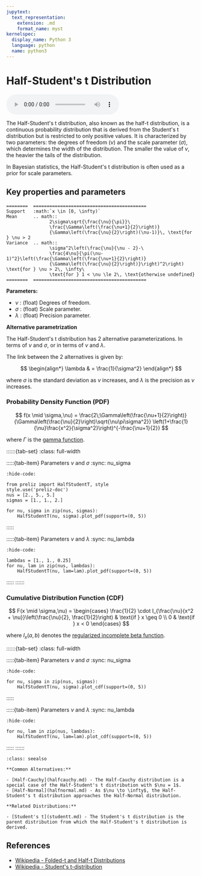 ```yaml
---
jupytext:
  text_representation:
    extension: .md
    format_name: myst
kernelspec:
  display_name: Python 3
  language: python
  name: python3
---
```

# Half-Student's t Distribution

<audio controls> <source src="../../_static/halfstudentt.mp3" type="audio/mpeg"> This browser cannot play the pronunciation audio file for this distribution. </audio>

The Half-Student's t distribution, also known as the half-t distribution, is a continuous probability distribution that is derived from the Student's t distribution but is restricted to only positive values. It is characterized by two parameters: the degrees of freedom ($\nu$) and the scale parameter ($\sigma$), which determines the width of the distribution. The smaller the value of $\nu$, the heavier the tails of the distribution.

In Bayesian statistics, the Half-Student's t distribution is often used as a prior for scale parameters.

## Key properties and parameters

```{eval-rst}
========  ==========================================
Support   :math:`x \in [0, \infty)`
Mean      .. math::
                2\sigma\sqrt{\frac{\nu}{\pi}}\
                \frac{\Gamma\left(\frac{\nu+1}{2}\right)}
                {\Gamma\left(\frac{\nu}{2}\right)(\nu-1)}\, \text{for } \nu > 2
Variance  .. math::
                \sigma^2\left(\frac{\nu}{\nu - 2}-\
                \frac{4\nu}{\pi(\nu-1)^2}\left(\frac{\Gamma\left(\frac{\nu+1}{2}\right)}
                {\Gamma\left(\frac{\nu}{2}\right)}\right)^2\right) \text{for } \nu > 2\, \infty\
                \text{for } 1 < \nu \le 2\, \text{otherwise undefined}
========  ==========================================
```

**Parameters:**

- $\nu$ : (float) Degrees of freedom.
- $\sigma$ : (float) Scale parameter.
- $\lambda$ : (float) Precision parameter.

**Alternative parametrization**

The Half-Student's t distribution has 2 alternative parameterizations. In terms of $\nu$ and $\sigma$, or in terms of $\nu$ and $\lambda$.

The link between the 2 alternatives is given by:

$$
\begin{align*}
\lambda & = \frac{1}{\sigma^2}
\end{align*}
$$

where $\sigma$ is the standard deviation as $\nu$ increases, and $\lambda$ is the precision as $\nu$ increases.

### Probability Density Function (PDF)

$$
f(x \mid \sigma,\nu) =
    \frac{2\;\Gamma\left(\frac{\nu+1}{2}\right)}
    {\Gamma\left(\frac{\nu}{2}\right)\sqrt{\nu\pi\sigma^2}}
    \left(1+\frac{1}{\nu}\frac{x^2}{\sigma^2}\right)^{-\frac{\nu+1}{2}}
$$

where $\Gamma$ is the [gamma function](https://en.wikipedia.org/wiki/Gamma_function).

::::::{tab-set}
:class: full-width

:::::{tab-item} Parameters $\nu$ and $\sigma$
:sync: nu_sigma
```{jupyter-execute}
:hide-code:

from preliz import HalfStudentT, style
style.use('preliz-doc')
nus = [2., 5., 5.]
sigmas = [1., 1., 2.]

for nu, sigma in zip(nus, sigmas):
    HalfStudentT(nu, sigma).plot_pdf(support=(0, 5))
```
:::::

:::::{tab-item} Parameters $\nu$ and $\lambda$
:sync: nu_lambda

```{jupyter-execute}
:hide-code:

lambdas = [1., 1., 0.25]
for nu, lam in zip(nus, lambdas):
    HalfStudentT(nu, lam=lam).plot_pdf(support=(0, 5))
```
:::::
::::::

### Cumulative Distribution Function (CDF)

$$
F(x \mid \sigma,\nu) = 
\begin{cases} 
\frac{1}{2} \cdot I_{\frac{\nu}{x^2 + \nu}}\left(\frac{\nu}{2}, \frac{1}{2}\right) & \text{if } x \geq 0 \\
0 & \text{if } x < 0
\end{cases}
$$

where $I_x(a, b)$ denotes the [regularized incomplete beta function](https://en.wikipedia.org/wiki/Beta_function#Incomplete_beta_function).

::::::{tab-set}
:class: full-width

:::::{tab-item} Parameters $\nu$ and $\sigma$
:sync: nu_sigma
```{jupyter-execute}
:hide-code:

for nu, sigma in zip(nus, sigmas):
    HalfStudentT(nu, sigma).plot_cdf(support=(0, 5))
```
:::::

:::::{tab-item} Parameters $\nu$ and $\lambda$
:sync: nu_lambda

```{jupyter-execute}
:hide-code:

for nu, lam in zip(nus, lambdas):
    HalfStudentT(nu, lam=lam).plot_cdf(support=(0, 5))
```
:::::
::::::

```{seealso}
:class: seealso

**Common Alternatives:**

- [Half-Cauchy](halfcauchy.md) - The Half-Cauchy distribution is a special case of the Half-Student's t distribution with $\nu = 1$.
- [Half-Normal](halfnormal.md) - As $\nu \to \infty$, the Half-Student's t distribution approaches the Half-Normal distribution.

**Related Distributions:**

- [Student's t](studentt.md) - The Student's t distribution is the parent distribution from which the Half-Student's t distribution is derived.
```

## References

- [Wikipedia - Folded-t and Half-t Distributions](https://en.wikipedia.org/wiki/Folded-t_and_half-t_distributions)
- [Wikipedia - Student's t-distribution](https://en.wikipedia.org/wiki/Student%27s_t-distribution)
